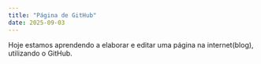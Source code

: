 ```yaml
---
title: "Página de GitHub"
date: 2025-09-03
---
```

Hoje estamos aprendendo a elaborar e editar uma página na internet(blog), utilizando o GitHub.
